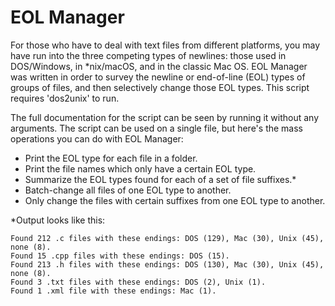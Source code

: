 # EOL Manager
For those who have to deal with text files from different platforms, you may have run into the three competing types of newlines: those used in DOS/Windows, in \*nix/macOS, and in the classic Mac OS. EOL Manager was written in order to survey the newline or end-of-line (EOL) types of groups of files, and then selectively change those EOL types. This script requires 'dos2unix' to run.

The full documentation for the script can be seen by running it without any arguments. The script can be used on a single file, but here's the mass operations you can do with EOL Manager:
- Print the EOL type for each file in a folder.
- Print the file names which only have a certain EOL type.
- Summarize the EOL types found for each of a set of file suffixes.*
- Batch-change all files of one EOL type to another.
- Only change the files with certain suffixes from one EOL type to another.

\*Output looks like this:

    Found 212 .c files with these endings: DOS (129), Mac (30), Unix (45), none (8).
    Found 15 .cpp files with these endings: DOS (15).
    Found 213 .h files with these endings: DOS (130), Mac (30), Unix (45), none (8).
    Found 3 .txt files with these endings: DOS (2), Unix (1).
    Found 1 .xml file with these endings: Mac (1).
